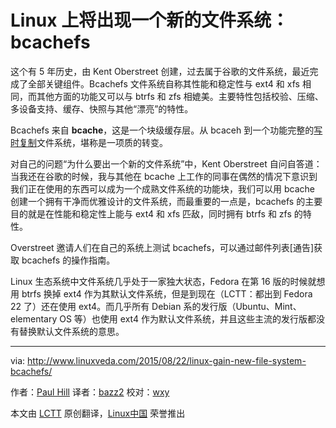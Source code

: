 Linux 上将出现一个新的文件系统：bcachefs
================================================================================

这个有 5 年历史，由 Kent Oberstreet 创建，过去属于谷歌的文件系统，最近完成了全部关键组件。Bcachefs 文件系统自称其性能和稳定性与 ext4 和 xfs 相同，而其他方面的功能又可以与 btrfs 和 zfs 相媲美。主要特性包括校验、压缩、多设备支持、缓存、快照与其他“漂亮”的特性。

Bcachefs 来自 **bcache**，这是一个块级缓存层。从 bcaceh 到一个功能完整的[写时复制][1]文件系统，堪称是一项质的转变。

对自己的问题“为什么要出一个新的文件系统”中，Kent Oberstreet 自问自答道：当我还在谷歌的时候，我与其他在 bcache 上工作的同事在偶然的情况下意识到我们正在使用的东西可以成为一个成熟文件系统的功能块，我们可以用 bcache 创建一个拥有干净而优雅设计的文件系统，而最重要的一点是，bcachefs 的主要目的就是在性能和稳定性上能与 ext4 和 xfs 匹敌，同时拥有 btrfs 和 zfs 的特性。

Overstreet 邀请人们在自己的系统上测试 bcachefs，可以通过邮件列表[通告]获取 bcachefs 的操作指南。

Linux 生态系统中文件系统几乎处于一家独大状态，Fedora 在第 16 版的时候就想用 btrfs 换掉 ext4 作为其默认文件系统，但是到现在（LCTT：都出到 Fedora 22 了）还在使用 ext4。而几乎所有 Debian 系的发行版（Ubuntu、Mint、elementary OS 等）也使用 ext4 作为默认文件系统，并且这些主流的发行版都没有替换默认文件系统的意思。

--------------------------------------------------------------------------------

via: http://www.linuxveda.com/2015/08/22/linux-gain-new-file-system-bcachefs/

作者：[Paul Hill][a]
译者：[bazz2](https://github.com/bazz2)
校对：[wxy](https://github.com/wxy)

本文由 [LCTT](https://github.com/LCTT/TranslateProject) 原创翻译，[Linux中国](https://linux.cn/) 荣誉推出

[a]:http://www.linuxveda.com/author/paul_hill/
[1]:https://en.wikipedia.org/wiki/Copy-on-write
[2]:https://lkml.org/lkml/2015/8/21/22
